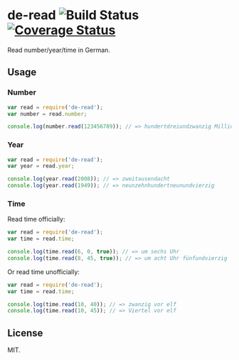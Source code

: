 # de-read ![Build Status](https://travis-ci.org/Frederick-S/de-read.svg) [![Coverage Status](https://coveralls.io/repos/github/Frederick-S/de-read/badge.svg?branch=master)](https://coveralls.io/github/Frederick-S/de-read?branch=master)
Read number/year/time in German.

## Usage
### Number
```js
var read = require('de-read');
var number = read.number;

console.log(number.read(123456789)); // => hundertdreiundzwanzig Millionen vierhundertsechsundfünfzigtausendsiebenhundertneunundachtzig
```

### Year
```js
var read = require('de-read');
var year = read.year;

console.log(year.read(2008)); // => zweitausendacht 
console.log(year.read(1949)); // => neunzehnhundertneunundvierzig
```

### Time
Read time officially:
```js
var read = require('de-read');
var time = read.time;

console.log(time.read(6, 0, true)); // => um sechs Uhr
console.log(time.read(8, 45, true)); // => um acht Uhr fünfundvierzig
```

Or read time unofficially:
```js
var read = require('de-read');
var time = read.time;

console.log(time.read(10, 40)); // => zwanzig vor elf
console.log(time.read(10, 45)); // => Viertel vor elf
```

## License
MIT.
